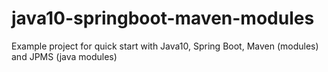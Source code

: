 # java10-springboot-maven-modules
Example project for quick start with Java10, Spring Boot, Maven (modules) and JPMS (java modules)

